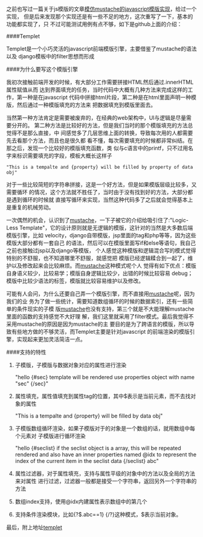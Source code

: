之前也写过一篇关于js模版的文章[模仿mustache的javascript模版实现]，给过一个实现，
但是后来发现那个实现还是有一些不足的地方，这次重写了一下，基本的功能都实现了，只
不过可能测试用例有点不够，如下是github上面的介绍：

####Templet

Templet是一个小巧灵活的javascript前端模版引擎，主要借鉴了mustache的语法以及
django模板中的filter思想而形成

####为什么要写这个模版引擎

我初次接触前端开发的时候，有大部分工作需要拼接HTML然后通过.innerHTML属性赋值从而
达到界面填充的任务，当时代码中大概有几种方法来完成这样的工作，第一种是在javascript 
代码中拼接html片段，第二种是在html里面声明一种模版，然后通过一种模版填充的方法来
把数据填充到模版里面去。

当然第一种方法肯定是需要被废弃的，在经典的web架构中，UI与逻辑是尽量需要分开的。
第二种方法是比较好的方法，但是我们当时的那个模版填充的方法总觉得不是那么直接，中
间感觉多了几层思维上面的转换，导致每次用的人都需要先去看那个方法，而且也是很久都
看不懂，每次需要填充的时候都非常纠结。在那之后，发现一个比较好的模版填充函数，类
似与c语言中的printf，只不过用名字来标识需要填充的字段，模板大概长这样子

	"This is a tempalte and {property} will be filled by property of data obj"

对于一些比较简短的字符串拼接，这是一个好方法，但是如果模版层级比较多，又需要循环
的情况，这个方法就不胜任了，当时由于没有找到好的方法，大部分都是遇到循环的时候就
直接写循环来实现，当然这种代码多了之后就会觉得基本上是重复的机械劳动。

一次偶然的机会，认识到了[mustache]，一下子被它的介绍给吸引住了:"Logic-Less
Template"，它的设计原则就是无逻辑的模版，这针对的当然是大多数后端模版引擎，比如
velocity，django自带模版，jsp里面的tag和php等等，因为这些模版大部分都有一套自己
的语法，然后可以在模版里面写if和else等语句，我自己之前也接触过jsp以及django等模版，
个人感觉这种模版和逻辑混合写的模式觉得特别的不舒服，也不知道哪里不舒服，就感觉把
模版已经逻辑糅合到一起了，维护以及修改起来会比较麻烦。而[mustache]这种模式呢个人
觉得有如下优点：模版自身语义较少，比较易学；模版自身逻辑比较少，出错的时候比较容易
debug；模版中比较少语法的标签，模版就比较容易维护以及修改。

可能有人会问，为什么还要自己弄一个模版引擎，而不直接用[mustache]呢，因为我们的业
务为了做一些统计，需要知道数组循环的时候的数据索引，还有一些简单的条件现实的子模
版[mustache]也没有支持，第三个就是不大能理解mustache里面的函数的支持感觉不大好理
解，我们这里就采用了filter模式。最后我觉得不采用mustache的原因是因为mustache的主
要目的是为了跨语言的模版，所以导致有些地方做的不够灵活，而Templet主要是针对javascript
的前端渲染的模版引擎，实现起来更加灵活简洁一点。

####支持的特性

1.	子模版，子模版与数据对象对应的属性进行渲染

	"hello {#sec} template will be rendered use properties object with name "sec" {/sec}"

2.	属性填充，属性值填充到属性tag的位置，其中$表示是当前元素，而不去找对象的属性

	"This is a tempalte and {property} will be filled by data obj"

3.	子模版数组循环渲染，如果子模版对于的对象是一个数组的话，就用数组中每个元素对
	子模版进行循环渲染

	"hello {#seclist} if the seclist object is a array, this will be repeated rendered and also have an inner properties named @idx to represent the index of the current item in the seclist data {/seclist} abc"

4.	属性过滤器，对于属性填充，支持与属性平级的对象中的方法以及全局的方法来对属性
	进行过滤，过滤器一般都是接受一个字符串，返回另外一个字符串的方法

5.	数组index支持，使用@idx内建属性表示数组中的第几个

6.	支持条件渲染模块，比如{?$.abc==1} {/?}这种模式，$表示当前对象。

最后，附上地址[templet]

[mustache]:https://github.com/janl/mustache.js

[模仿mustache的javascript模版实现]:http://www.fanjun.me/?p=306

[templet]:https://github.com/junfan/Templet#templet
